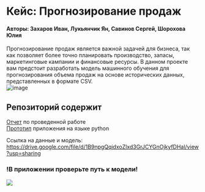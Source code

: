 # Кейс: Прогнозирование продаж        
#### Авторы: Захаров Иван, Лукьянчик Ян, Савинов Сергей, Шорохова Юлия
Прогнозирование продаж является важной задачей для бизнеса, так как позволяет более точно планировать производство, запасы, маркетинговые кампании и финансовые ресурсы. В данном проекте вам предстоит разработать модель машинного обучения для прогнозирования объема продаж на основе исторических данных, представленных в формате CSV.                
![image](https://github.com/user-attachments/assets/9375d241-0fd0-4dac-aa28-d4e67d53d41b)



## Репозиторий содержит                                                                                                        
[Отчет](https://github.com/lukianchik/Netology-Practice/blob/main/Netology_practice.ipynb) по проведенной работе                                
[Прототип](https://github.com/lukianchik/Netology-Practice/blob/main/App.py) приложения на языке python 

Ссылка на данные и модель: https://drive.google.com/file/d/1B9npgQqidxoZlxd3GrJCYGnOjkyfDHal/view?usp=sharing
### !В приложении проверьте путь к модели!
![](https://github.com/lukianchik/Netology-Practice/blob/main/App_work.gif)
